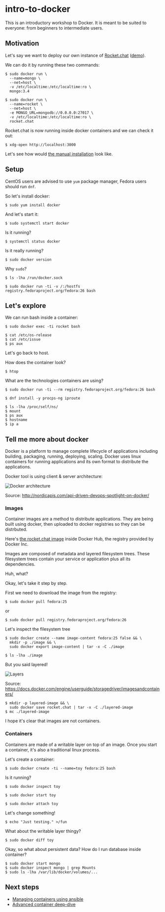 # intro-to-docker

This is an introductory workshop to Docker. It is meant to be suited to everyone: from beginners to intermediate users.


## Motivation

Let's say we want to deploy our own instance of [Rocket.chat](https://rocket.chat/) ([demo](https://demo.rocket.chat/home)).

We can do it by running these two commands:

```
$ sudo docker run \
  --name=mongo \
  --net=host \
  -v /etc/localtime:/etc/localtime:ro \
  mongo:3.4

$ sudo docker run \
  --name=rocket \
  --net=host \
  -e MONGO_URL=mongodb://0.0.0.0:27017 \
  -v /etc/localtime:/etc/localtime:ro \
  rocket.chat
```

Rocket.chat is now running inside docker containers and we can check it out:

```
$ xdg-open http://localhost:3000
```

Let's see how would [the manual installation](https://rocket.chat/docs/installation/manual-installation/centos) look like.


## Setup

CentOS users are advised to use `yum` package manager, Fedora users should run `dnf`.

So let's install docker:

```
$ sudo yum install docker
```

And let's start it:

```
$ sudo systemctl start docker
```

Is it running?

```
$ systemctl status docker
```

Is it really running?

```
$ sudo docker version
```

Why `sudo`?

```
$ ls -lha /run/docker.sock

$ sudo docker run -ti -v /:/hostfs registry.fedoraproject.org/fedora:26 bash
```


## Let's explore

We can run bash inside a container:

```
$ sudo docker exec -ti rocket bash

$ cat /etc/os-release
$ cat /etc/issue
$ ps aux
```

Let's go back to host.

How does the container look?

```
$ htop
```

What are the technologies containers are using?

```
$ sudo docker run -ti --rm registry.fedoraproject.org/fedora:26 bash

$ dnf install -y procps-ng iproute

$ ls -lha /proc/self/ns/
$ mount
$ ps aux
$ hostname
$ ip a
```


## Tell me more about docker

Docker is a platform to manage complete lifecycle of applications including
building, packaging, running, deploying, scaling. Docker uses linux containers
for running applications and its own format to distribute the applications.

Docker tool is using client & server architecture:

![Docker architecture](http://nordicapis.com/wp-content/uploads/Docker-API-infographic-container-devops-nordic-apis.png)

Source: http://nordicapis.com/api-driven-devops-spotlight-on-docker/


### Images

Container images are a method to distribute applications. They are being built
using docker, then uploaded to docker registries so they can be distrbuted.

Here's [the rocket.chat image](https://hub.docker.com/r/_/rocket.chat/) inside
Docker Hub, the registry provided by Docker Inc.

Images are composed of metadata and layered filesystem trees. These filesystem
trees contain your service or application plus all its dependencies.

Huh, what?

Okay, let's take it step by step.

First we need to download the image from the registry:

```
$ sudo docker pull fedora:25
```

or

```
$ sudo docker pull registry.fedoraproject.org/fedora:26
```

Let's inspect the filesystem tree

```
$ sudo docker create --name image-content fedora:25 false && \
  mkdir -p ./image && \
  sudo docker export image-content | tar -x -C ./image

$ ls -lha ./image
```

But you said layered!

![Layers](https://docs.docker.com/engine/userguide/storagedriver/images/container-layers.jpg)

Source: https://docs.docker.com/engine/userguide/storagedriver/imagesandcontainers/

```
$ mkdir -p layered-image && \
  sudo docker save rocket.chat | tar -x -C ./layered-image
$ mc ./layered-image
```

I hope it's clear that images are not containers.


### Containers

Containers are made of a writable layer on top of an image. Once you start a
container, it's also a traditional linux process.

Let's create a container:

```
$ sudo docker create -ti --name=toy fedora:25 bash
```

Is it running?

```
$ sudo docker inspect toy
```

```
$ sudo docker start toy
```

```
$ sudo docker attach toy
```

Let's change something!

```
$ echo "Just testing." >/fun
```

What about the writable layer thingy?

```
$ sudo docker diff toy
```

Okay, so what about persistent data? How do I run database inside container?

```
$ sudo docker start mongo
$ sudo docker inspect mongo | grep Mounts
$ sudo ls -lha /var/lib/docker/volumes/...
```


## Next steps

 * [Managing containers using ansible](https://github.com/pschiffe/ansible-docker)
 * [Advanced container deep-dive](https://tomastomecek.github.io/devconf-container-roadshow-2017/#/)
